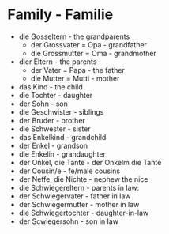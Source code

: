 # Family - Familie

- die Gosseltern - the grandparents
  -  der Grossvater = Opa - grandfather
  -  die Grossmutter = Oma - grandmother
- dier Eltern - the parents
  - der Vater = Papa - the father
  - die Mutter = Mutti - mother
-  das Kind - the child
  -  die Tochter - daughter
  -  der Sohn - son
-  die Geschwister - siblings
  -  der Bruder - brother
  -  die Schwester - sister
-  das Enkelkind -  grandchild
  -  der Enkel - grandson
  -  die Enkelin - grandaughter
-  der Onkel, die Tante - der Onkelm die Tante
-  der Cousin/e - fe/male cousins
-  der Neffe, die Nichte - nephew the nice
-  die Schwiegereltern - parents in law:
  -  der Schwiegervater - father in law
  -  der Schwiegermutter - mother in law
-  die Schwiegertochter - daughter-in-law
-  der Scwiegersohn - son in law
